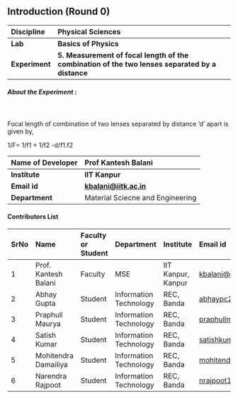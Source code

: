 ## Introduction (Round 0)


<b>Discipline | <b>Physical Sciences
:--|:--|
<b> Lab | <b> Basics of Physics
<b> Experiment|     <b> 5. Measurement of focal length of the combination of the two lenses separated by a distance

<h5> About the Experiment : </h5> <br>

Focal length of combination of two lenses separated by distance ‘d’ apart is given by,

1/F= 1/f1 + 1/f2 -d/f1.f2

<b>Name of Developer | <b> Prof Kantesh Balani
:--|:--|
<b> Institute | <b> IIT Kanpur
<b> Email id|     <b> kbalani@iitk.ac.in
<b> Department | Material Sciecne and Engineering

#### Contributors List

SrNo | Name | Faculty or Student | Department| Institute | Email id
:--|:--|:--|:--|:--|:--|
1 | Prof. Kantesh Balani | Faculty | MSE | IIT Kanpur, Kanpur | kbalani@iitk.ac.in
2 | Abhay Gupta | Student | Information Technology | REC, Banda |abhaypc26@gmail.com
3 | Praphull Maurya | Student | Information Technology | REC, Banda |praphullmaurya123@gmail.com
4 | Satish Kumar | Student | Information Technology | REC, Banda |satishkumar7991@gmail.com
5 | Mohitendra Damailiya | Student | Information Technology | REC, Banda |mohitendra.mpsd@gmail.com
6 | Narendra Rajpoot | Student | Information Technology | REC, Banda |nrajpoot1146@gmail.com


